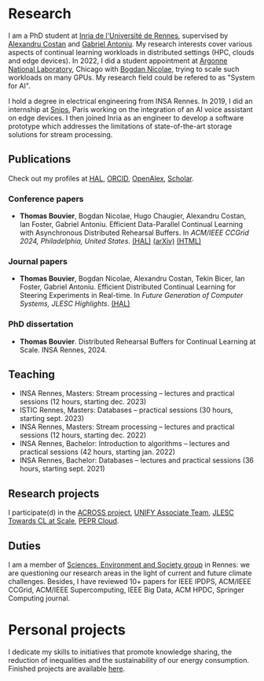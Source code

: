 # Research

I am a PhD student at [Inria de l'Université de Rennes](https://www.inria.fr/fr/centre-inria-universite-rennes), supervised by [Alexandru Costan](https://team.inria.fr/kerdata/alexandru-costan/) and [Gabriel Antoniu](https://team.inria.fr/kerdata/gabriel-antoniu/). My research interests cover various aspects of continual learning workloads in distributed settings (HPC, clouds and edge devices). In 2022, I did a student appointment at [Argonne National Laboratory](https://www.anl.gov/), Chicago with [Bogdan Nicolae](https://www.bnicolae.net/), trying to scale such workloads on many GPUs. My research field could be refered to as "System for AI".

I hold a degree in electrical engineering from INSA Rennes. In 2019, I did an internship at [Snips](https://investors.sonos.com/news-and-events/investor-news/latest-news/2019/Sonos-Announces-Acquisition-of-Snips), Paris working on the integration of an AI voice assistant on edge devices. I then joined Inria as an engineer to develop a software prototype which addresses the limitations of state-of-the-art storage solutions for stream processing.

## Publications

Check out my profiles at [HAL](https://cv.hal.science/thomas-bouvier), [ORCID](https://orcid.org/0000-0001-9863-8851), [OpenAlex](https://openalex.org/works?page=1&filter=authorships.author.id%3AA5041473946&sort=cited_by_count%3Adesc&group_by=publication_year,open_access.is_oa,authorships.institutions.lineage,type), [Scholar](https://scholar.google.com/citations?user=Bkug2kUAAAAJorci).

### Conference papers

- **Thomas Bouvier**, Bogdan Nicolae, Hugo Chaugier, Alexandru Costan, Ian Foster, Gabriel Antoniu. Efficient Data-Parallel Continual Learning with Asynchronous Distributed Rehearsal Buffers. In *ACM/IEEE CCGrid 2024, Philadelphia, United States*. [(HAL)](https://inria.hal.science/hal-04600107) [(arXiv)](https://arxiv.org/abs/2406.03285) [(HTML)](https://ar5iv.labs.arxiv.org/html/2406.03285)

### Journal papers

- **Thomas Bouvier**, Bogdan Nicolae, Alexandru Costan, Tekin Bicer, Ian Foster, Gabriel Antoniu. Efficient Distributed Continual Learning for Steering Experiments in Real-time. In *Future Generation of Computer Systems, JLESC Highlights*. [(HAL)](https://hal.science/hal-04664176v1)

### PhD dissertation

- **Thomas Bouvier**. Distributed Rehearsal Buffers for Continual Learning at Scale. INSA Rennes, 2024.

## Teaching

- INSA Rennes, Masters: Stream processing – lectures and practical sessions (12 hours, starting dec. 2023)
- ISTIC Rennes, Masters: Databases – practical sessions (30 hours, starting sept. 2023)
- INSA Rennes, Masters: Stream processing – lectures and practical sessions (12 hours, starting dec. 2022)
- INSA Rennes, Bachelor: Introduction to algorithms – lectures and practical sessions (42 hours, starting jan. 2022)
- INSA Rennes, Bachelor: Databases – lectures and practical sessions (36 hours, starting sept. 2021)

## Research projects

I participate(d) in the [ACROSS project](https://www.acrossproject.eu/), [UNIFY Associate Team](https://team.inria.fr/unify/), [JLESC Towards CL at Scale](https://jlesc.github.io/projects/continual_learning_project/), [PEPR Cloud](https://pepr-cloud.fr/en/).

## Duties

I am a member of [Sciences, Environment and Society group](https://sens-rennes.gitlabpages.inria.fr/) in Rennes: we are questioning our research areas in the light of current and future climate challenges. Besides, I have reviewed 10+ papers for IEEE IPDPS, ACM/IEEE CCGrid, ACM/IEEE Supercomputing, IEEE Big Data, ACM HPDC, Springer Computing journal.


# Personal projects

I dedicate my skills to initiatives that promote knowledge sharing, the reduction of inequalities and the sustainability of our energy consumption. Finished projects are available [here](projects/).
